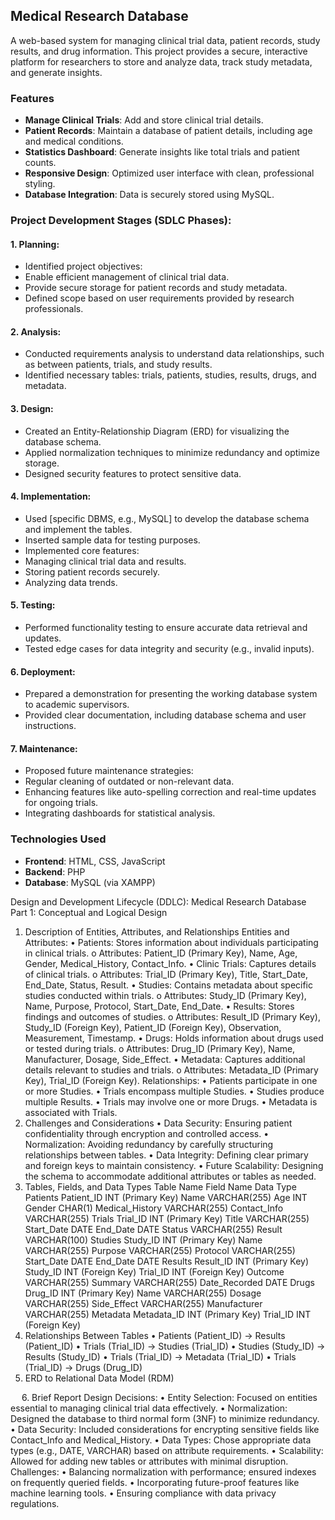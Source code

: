 ## Medical Research Database

A web-based system for managing clinical trial data, patient records, study results, and drug information. This project provides a secure, interactive platform for researchers to store and analyze data, track study metadata, and generate insights.

### Features
- **Manage Clinical Trials**: Add and store clinical trial details.
- **Patient Records**: Maintain a database of patient details, including age and medical conditions.
- **Statistics Dashboard**: Generate insights like total trials and patient counts.
- **Responsive Design**: Optimized user interface with clean, professional styling.
- **Database Integration**: Data is securely stored using MySQL.

### Project Development Stages (SDLC Phases):
#### 1.	Planning:
-	Identified project objectives: 
-	Enable efficient management of clinical trial data.
-	Provide secure storage for patient records and study metadata.
-	Defined scope based on user requirements provided by research professionals.

#### 2.	Analysis:
-	Conducted requirements analysis to understand data relationships, such as between patients, trials, and study results.
-	Identified necessary tables: trials, patients, studies, results, drugs, and metadata.

#### 3.	Design:
-	Created an Entity-Relationship Diagram (ERD) for visualizing the database schema.
-	Applied normalization techniques to minimize redundancy and optimize storage.
-	Designed security features to protect sensitive data.

#### 4.	Implementation:
-	Used [specific DBMS, e.g., MySQL] to develop the database schema and implement the tables.
-	Inserted sample data for testing purposes.
-	Implemented core features: 
-	Managing clinical trial data and results.
-	Storing patient records securely.
-	Analyzing data trends.

#### 5.	Testing:
-	Performed functionality testing to ensure accurate data retrieval and updates.
-	Tested edge cases for data integrity and security (e.g., invalid inputs).

#### 6.	Deployment:
-	Prepared a demonstration for presenting the working database system to academic supervisors.
- Provided clear documentation, including database schema and user instructions.

#### 7.	Maintenance:
-	Proposed future maintenance strategies: 
-	Regular cleaning of outdated or non-relevant data.
-	Enhancing features like auto-spelling correction and real-time updates for ongoing trials.
-	Integrating dashboards for statistical analysis.


### Technologies Used
- **Frontend**: HTML, CSS, JavaScript
- **Backend**: PHP
- **Database**: MySQL (via XAMPP)

Design and Development Lifecycle (DDLC): Medical Research Database
Part 1: Conceptual and Logical Design
1. Description of Entities, Attributes, and Relationships
Entities and Attributes:
•	Patients: Stores information about individuals participating in clinical trials.
o	Attributes: Patient_ID (Primary Key), Name, Age, Gender, Medical_History, Contact_Info.
•	Clinic Trials: Captures details of clinical trials.
o	Attributes: Trial_ID (Primary Key), Title, Start_Date, End_Date, Status, Result.
•	Studies: Contains metadata about specific studies conducted within trials.
o	Attributes: Study_ID (Primary Key), Name, Purpose, Protocol, Start_Date, End_Date.
•	Results: Stores findings and outcomes of studies.
o	Attributes: Result_ID (Primary Key), Study_ID (Foreign Key), Patient_ID (Foreign Key), Observation, Measurement, Timestamp.
•	Drugs: Holds information about drugs used or tested during trials.
o	Attributes: Drug_ID (Primary Key), Name, Manufacturer, Dosage, Side_Effect.
•	Metadata: Captures additional details relevant to studies and trials.
o	Attributes: Metadata_ID (Primary Key), Trial_ID (Foreign Key).
Relationships:
•	Patients participate in one or more Studies.
•	Trials encompass multiple Studies.
•	Studies produce multiple Results.
•	Trials may involve one or more Drugs.
•	Metadata is associated with Trials.
2. Challenges and Considerations
•	Data Security: Ensuring patient confidentiality through encryption and controlled access.
•	Normalization: Avoiding redundancy by carefully structuring relationships between tables.
•	Data Integrity: Defining clear primary and foreign keys to maintain consistency.
•	Future Scalability: Designing the schema to accommodate additional attributes or tables as needed.
3. Tables, Fields, and Data Types
Table Name	Field Name	Data Type
Patients	Patient_ID	INT (Primary Key)
	Name	VARCHAR(255)
	Age	INT
	Gender	CHAR(1)
	Medical_History	VARCHAR(255)
	Contact_Info	VARCHAR(255)
Trials	Trial_ID	INT (Primary Key)
	Title	VARCHAR(255)
	Start_Date	DATE
	End_Date	DATE
	Status	VARCHAR(255)
	Result	VARCHAR(100)
Studies	Study_ID	INT (Primary Key)
	Name	VARCHAR(255)
	Purpose	VARCHAR(255)
	Protocol	VARCHAR(255)
	Start_Date	DATE
	End_Date	DATE
Results	Result_ID	INT (Primary Key)
	Study_ID	INT (Foreign Key)
	Trial_ID	INT (Foreign Key)
	Outcome	VARCHAR(255)
	Summary	VARCHAR(255)
	Date_Recorded	DATE
Drugs	Drug_ID	INT (Primary Key)
	Name	VARCHAR(255)
	Dosage	VARCHAR(255)
	Side_Effect	VARCHAR(255)
	Manufacturer	VARCHAR(255)
Metadata	Metadata_ID	INT (Primary Key)
	Trial_ID	INT (Foreign Key)
4. Relationships Between Tables
•	Patients (Patient_ID) → Results (Patient_ID)
•	Trials (Trial_ID) → Studies (Trial_ID)
•	Studies (Study_ID) → Results (Study_ID)
•	Trials (Trial_ID) → Metadata (Trial_ID)
•	Trials (Trial_ID) → Drugs (Drug_ID)
 
5. ERD to Relational Data Model (RDM)
 
 
 
6. Brief Report
Design Decisions:
•	Entity Selection: Focused on entities essential to managing clinical trial data effectively.
•	Normalization: Designed the database to third normal form (3NF) to minimize redundancy.
•	Data Security: Included considerations for encrypting sensitive fields like Contact_Info and Medical_History.
•	Data Types: Chose appropriate data types (e.g., DATE, VARCHAR) based on attribute requirements.
•	Scalability: Allowed for adding new tables or attributes with minimal disruption.
Challenges:
•	Balancing normalization with performance; ensured indexes on frequently queried fields.
•	Incorporating future-proof features like machine learning tools.
•	Ensuring compliance with data privacy regulations.
